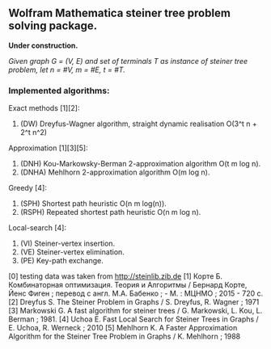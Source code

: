 ## Wolfram Mathematica steiner tree problem solving package.

**Under construction.**

*Given graph G = (V, E) and set of terminals T as instance of steiner tree problem, let n = #V, m = #E, t = #T.*

### Implemented algorithms:
Exact methods [1][2]:
1. (DW) Dreyfus-Wagner algorithm, straight dynamic realisation O(3^t n + 2^t n^2)

Approximation [1][3][5]:
1. (DNH) Kou-Markowsky-Berman 2-approximation algorithm O(t m log n).
2. (DNHA) Mehlhorn 2-approximation algorithm O(m log n).

Greedy [4]:
1. (SPH) Shortest path heuristic O(n m log(n)).
2. (RSPH) Repeated shortest path heuristic O(n m log n).

Local-search [4]:
1. (VI) Steiner-vertex insertion.
2. (VE) Steiner-vertex elimination.
3. (PE) Key-path exchange.


[0] testing data was taken from http://steinlib.zib.de
[1] Корте Б. Комбинаторная оптимизация. Теория и Алгоритмы / Бернард Корте, Йенс Фиген ; перевод с англ. М.А. Бабенко ; - М. : МЦНМО ; 2015 - 720 с.
[2] Dreyfus S.  The Steiner Problem in Graphs / S. Dreyfus, R. Wagner ; 1971
[3] Markowski G. A fast algorithm for steiner trees / G. Markowski, L. Kou, L. Berman ; 1981.
[4] Uchoa E. Fast Local Search for Steiner Trees in Graphs / E. Uchoa, R. Werneck  ; 2010
[5] Mehlhorn K. A Faster Approximation Algorithm for the Steiner Tree Problem in Graphs / K. Mehlhorn ; 1988
